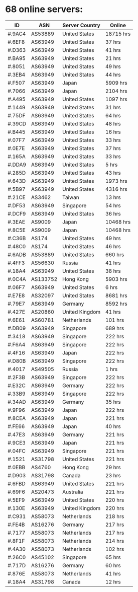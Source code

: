 # 68 online servers:

| ID | ASN | Server Country | Online |
| ------ | ------ | ------ | ------ |
| #.9AC4 | AS53889 | United States | 18715 hrs |
| #.6EF8 | AS63949 | United States | 37 hrs |
| #.D363 | AS63949 | United States | 41 hrs |
| #.BA95 | AS63949 | United States | 21 hrs |
| #.8051 | AS63949 | United States | 49 hrs |
| #.3EB4 | AS63949 | United States | 44 hrs |
| #.F507 | AS63949 | Japan | 5909 hrs |
| #.7066 | AS63949 | Japan | 2104 hrs |
| #.A495 | AS63949 | United States | 1097 hrs |
| #.1449 | AS63949 | United States | 31 hrs |
| #.75DF | AS63949 | United States | 64 hrs |
| #.39CD | AS63949 | United States | 48 hrs |
| #.B445 | AS63949 | United States | 16 hrs |
| #.07F7 | AS63949 | United States | 33 hrs |
| #.0E7E | AS63949 | United States | 37 hrs |
| #.165A | AS63949 | United States | 33 hrs |
| #.DDA9 | AS63949 | United States | 5 hrs |
| #.285D | AS63949 | United States | 43 hrs |
| #.643D | AS63949 | United States | 1973 hrs |
| #.5B97 | AS63949 | United States | 4316 hrs |
| #.21CE | AS3462 | Taiwan | 13 hrs |
| #.DF53 | AS63949 | Singapore | 54 hrs |
| #.DCF9 | AS63949 | United States | 36 hrs |
| #.3EAE | AS9009 | Japan | 10468 hrs |
| #.8C5E | AS9009 | Japan | 10468 hrs |
| #.C36B | AS174 | United States | 49 hrs |
| #.48C0 | AS174 | United States | 46 hrs |
| #.6ADB | AS53889 | United States | 660 hrs |
| #.4FF3 | AS56630 | Russia | 41 hrs |
| #.18A4 | AS63949 | United States | 38 hrs |
| #.0C4A | AS133752 | Hong Kong | 5903 hrs |
| #.06F7 | AS63949 | United States | 6 hrs |
| #.E7E8 | AS32097 | United States | 8681 hrs |
| #.79E7 | AS63949 | Germany | 8592 hrs |
| #.427E | AS20860 | United Kingdom | 41 hrs |
| #.6E61 | AS60781 | Netherlands | 101 hrs |
| #.DB09 | AS63949 | Singapore | 689 hrs |
| #.3418 | AS63949 | Singapore | 222 hrs |
| #.F6A4 | AS63949 | Singapore | 222 hrs |
| #.4F16 | AS63949 | Japan | 222 hrs |
| #.D80B | AS63949 | Singapore | 222 hrs |
| #.4017 | AS49505 | Russia | 1 hrs |
| #.2F3B | AS63949 | Singapore | 222 hrs |
| #.E32C | AS63949 | Germany | 222 hrs |
| #.33B9 | AS63949 | Singapore | 222 hrs |
| #.34AD | AS63949 | Germany | 35 hrs |
| #.9F96 | AS63949 | Japan | 222 hrs |
| #.8CEA | AS63949 | Japan | 221 hrs |
| #.FE66 | AS63949 | Japan | 40 hrs |
| #.47E3 | AS63949 | Germany | 221 hrs |
| #.9CE3 | AS63949 | Japan | 221 hrs |
| #.04FC | AS63949 | Singapore | 221 hrs |
| #.1521 | AS31798 | United States | 221 hrs |
| #.0EBB | AS4760 | Hong Kong | 29 hrs |
| #.D903 | AS31798 | Canada | 23 hrs |
| #.6FBD | AS63949 | United States | 221 hrs |
| #.69F6 | AS20473 | Australia | 221 hrs |
| #.5EF9 | AS63949 | United States | 220 hrs |
| #.130E | AS63949 | United Kingdom | 220 hrs |
| #.C931 | AS58073 | Netherlands | 218 hrs |
| #.FE4B | AS16276 | Germany | 217 hrs |
| #.7177 | AS58073 | Netherlands | 217 hrs |
| #.8F1F | AS58073 | Netherlands | 214 hrs |
| #.4A30 | AS58073 | Netherlands | 102 hrs |
| #.26C0 | AS45102 | Singapore | 65 hrs |
| #.717D | AS16276 | Germany | 60 hrs |
| #.876E | AS58073 | Netherlands | 41 hrs |
| #.18A4 | AS31798 | Canada | 12 hrs |

